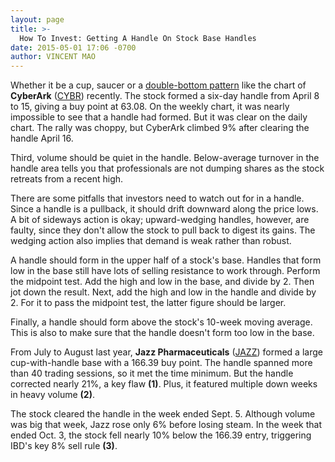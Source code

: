 ```yaml
---
layout: page
title: >-
  How To Invest: Getting A Handle On Stock Base Handles
date: 2015-05-01 17:06 -0700
author: VINCENT MAO
---
```





Whether it be a cup, saucer or a [double-bottom pattern](http://research.investors.com/ibd-charts.aspx?cht=pvc&type=daily&symbol=0NDQC) like the chart of **CyberArk** ([CYBR](https://research.investors.com/quote.aspx?symbol=CYBR)) recently. The stock formed a six-day handle from April 8 to 15, giving a buy point at 63.08. On the weekly chart, it was nearly impossible to see that a handle had formed. But it was clear on the daily chart. The rally was choppy, but CyberArk climbed 9% after clearing the handle April 16.

  

Third, volume should be quiet in the handle. Below-average turnover in the handle area tells you that professionals are not dumping shares as the stock retreats from a recent high.

  

There are some pitfalls that investors need to watch out for in a handle. Since a handle is a pullback, it should drift downward along the price lows. A bit of sideways action is okay; upward-wedging handles, however, are faulty, since they don't allow the stock to pull back to digest its gains. The wedging action also implies that demand is weak rather than robust.

  

A handle should form in the upper half of a stock's base. Handles that form low in the base still have lots of selling resistance to work through. Perform the midpoint test. Add the high and low in the base, and divide by 2. Then jot down the result. Next, add the high and low in the handle and divide by 2. For it to pass the midpoint test, the latter figure should be larger.

  

Finally, a handle should form above the stock's 10-week moving average. This is also to make sure that the handle doesn't form too low in the base.

  

From July to August last year, **Jazz Pharmaceuticals** ([JAZZ](https://research.investors.com/quote.aspx?symbol=JAZZ)) formed a large cup-with-handle base with a 166.39 buy point. The handle spanned more than 40 trading sessions, so it met the time minimum. But the handle corrected nearly 21%, a key flaw **(1)**. Plus, it featured multiple down weeks in heavy volume **(2)**.

  

The stock cleared the handle in the week ended Sept. 5. Although volume was big that week, Jazz rose only 6% before losing steam. In the week that ended Oct. 3, the stock fell nearly 10% below the 166.39 entry, triggering IBD's key 8% sell rule **(3)**.





